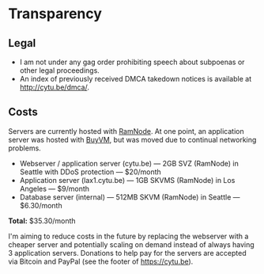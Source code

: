 # Transparency

## Legal

  * I am not under any gag order prohibiting speech about subpoenas or other
    legal proceedings.
  * An index of previously received DMCA takedown notices is available at
    http://cytu.be/dmca/.

## Costs

Servers are currently hosted with [RamNode](http://ramnode.com/).  At one point,
an application server was hosted with [BuyVM](https://buyvm.net/), but was moved
due to continual networking problems.

  * Webserver / application server (cytu.be) &mdash; 2GB SVZ (RamNode) in
    Seattle with DDoS protection &mdash; $20/month
  * Application server (lax1.cytu.be) &mdash; 1GB SKVMS (RamNode) in Los Angeles
    &mdash; $9/month
  * Database server (internal) &mdash; 512MB SKVM (RamNode) in Seattle &mdash;
    $6.30/month

**Total:** $35.30/month

I'm aiming to reduce costs in the future by replacing the webserver with a
cheaper server and potentially scaling on demand instead of always having 3
application servers.  Donations to help pay for the servers are accepted via
Bitcoin and PayPal (see the footer of https://cytu.be).
